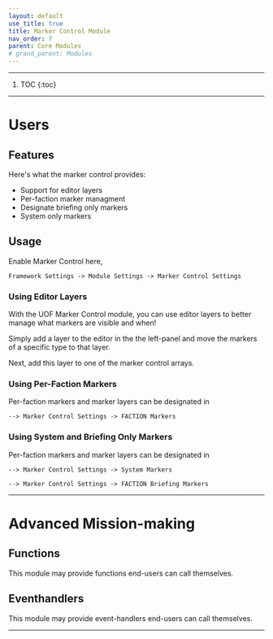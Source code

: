 ```yaml
---
layout: default
use_title: true
title: Marker Control Module
nav_order: 7
parent: Core Modules
# grand_parent: Modules
---
```


---

1. TOC
{:toc}

---

# Users

## Features

Here's what the marker control provides:
- Support for editor layers
- Per-faction marker managment
- Designate briefing only markers
- System only markers

## Usage

Enable Marker Control here,

``Framework Settings -> Module Settings -> Marker Control Settings``

### Using Editor Layers

With the UOF Marker Control module, you can use editor layers to better manage what markers are visible and when!

Simply add a layer to the editor in the the left-panel and move the markers of a specific type to that layer.

<!-- ![~Editor Layers~]({{ site.baseurl }}/resources/images/marker-control/editor_layers.png){:class="img-responsive"} -->

Next, add this layer to one of the marker control arrays.

<!-- ![~Layer Example~]({{ site.baseurl }}/resources/images/marker-control/layer_example.png){:class="img-responsive"} -->

### Using Per-Faction Markers

Per-faction markers and marker layers can be designated in

``--> Marker Control Settings -> FACTION Markers``

<!-- ![~Per Faction Markers~]({{ site.baseurl }}/resources/images/marker-control/per_faction.png){:class="img-responsive"} -->

### Using System and Briefing Only Markers

Per-faction markers and marker layers can be designated in

``--> Marker Control Settings -> System Markers``

``--> Marker Control Settings -> FACTION Briefing Markers``

<!-- ![~System Markers~]({{ site.baseurl }}/resources/images/marker-control/per_faction.png){:class="img-responsive"} -->

---

# Advanced Mission-making

## Functions
This module may provide functions end-users can call themselves.

## Eventhandlers
This module may provide event-handlers end-users can call themselves.

---
